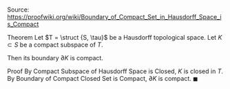 # 

Source: https://proofwiki.org/wiki/Boundary_of_Compact_Set_in_Hausdorff_Space_is_Compact

Theorem
Let $T = \struct {S, \tau}$ be a Hausdorff topological space.
Let $K \subset S$ be a compact subspace of $T$.

Then its boundary $\partial K$ is compact.


Proof
By Compact Subspace of Hausdorff Space is Closed, $K$ is closed in $T$.
By Boundary of Compact Closed Set is Compact, $\partial K$ is compact.
$\blacksquare$





